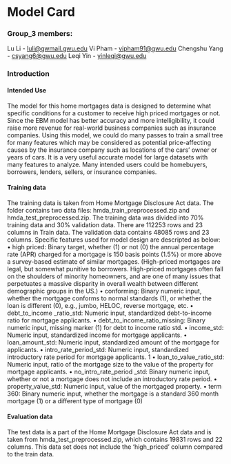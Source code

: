 # Model Card
### Group_3 members: 
Lu Li - luli@gwmail.gwu.edu
Vi Pham - vipham91@gwu.edu
Chengshu Yang - csyang6@gwu.edu
Leqi Yin - yinleqi@gwu.edu
### Introduction
#### Intended Use
The model for this home mortgages data is designed to determine what specific conditions for a customer to receive high priced mortgages or not. Since the EBM model has better accuracy and more intelligibility, it could raise more revenue for real-world business companies such as insurance companies. Using this model, we could do many passes to train a small tree for many features which may be considered as potential price-affecting causes by the insurance company such as locations of the cars’ owner or years of cars. It is a very useful accurate model for large datasets with many features to analyze.
Many intended users could be homebuyers, borrowers, lenders, sellers, or insurance companies.

#### Training data
The training data is taken from Home Mortgage Disclosure Act data. The folder contains two data files: hmda_train_preprocessed.zip and hmda_test_preprocessed.zip.
The training data was divided into 70% training data and 30% validation data.
There are 112253 rows and 23 columns in Train data. The validation data contains 48085 rows and 23 columns. Specific features used for model design are descripted as below:
• high priced: Binary target, whether (1) or not (0) the annual percentage rate (APR) charged for a mortgage is 150 basis points (1.5%) or more above a survey-based estimate of similar mortgages. (High-priced mortgages are legal, but somewhat punitive to borrowers. High-priced mortgages often fall on the shoulders of minority homeowners, and are one of many issues that perpetuates a massive disparity in overall wealth between different demographic groups in the US.)
• conforming: Binary numeric input, whether the mortgage conforms to normal standards (1), or whether the loan is different (0), e.g., jumbo, HELOC, reverse mortgage, etc.
• debt_to_income _ratio_std: Numeric input, standardized debt-to-income ratio for mortgage applicants.
• debt_to_income_ratio_missing: Binary numeric input, missing marker (1) for debt to income ratio std.
• income_std: Numeric input, standardized income for mortgage applicants.
• loan_amount_std: Numeric input, standardized amount of the mortgage for applicants.
• intro_rate_period_std: Numeric input, standardized introductory rate period for mortgage applicants. 1
• loan_to_value_ratio_std: Numeric input, ratio of the mortgage size to the value of the property for mortgage applicants.
• no_intro_rate_period _std: Binary numeric input, whether or not a mortgage does not include an introductory rate period.
• property_value_std: Numeric input, value of the mortgaged property.
• term 360: Binary numeric input, whether the mortgage is a standard 360 month mortgage (1) or a different type of mortgage (0)
#### Evaluation data
The test data is a part of the Home Mortgage Disclosure Act data and is taken from hmda_test_preprocessed.zip,  which contains 19831 rows and 22 columns. This data set does not include the ‘high_priced’ column compared to the train data.


